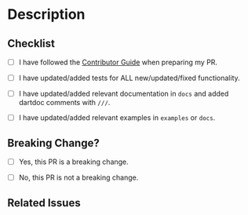 <!--
The title of your PR on the line above should start with a [Conventional Commit] prefix
(`fix:`, `feat:`, `docs:`, `test:`, `chore:`, `refactor:`, `perf:`, `build:`, `ci:`,
`style:`, `revert:`). This title will later become an entry in the [CHANGELOG], so please
make sure that it summarizes the PR adequately.
-->

# Description
<!--
Provide a description of what this PR is doing.
If you're modifying existing behavior, describe the existing behavior, how this PR is changing it,
and what motivated the change. If this is a breaking change, specify explicitly which APIs were
changed.
-->


## Checklist
<!--
Before you create this PR confirm that it meets all requirements listed below by checking the
relevant checkboxes with `[x]`. If some checkbox is not applicable, mark it as `[-]`.
-->

- [ ] I have followed the [Contributor Guide] when preparing my PR.
- [ ] I have updated/added tests for ALL new/updated/fixed functionality.
- [ ] I have updated/added relevant documentation in `docs` and added dartdoc comments with `///`.
- [ ] I have updated/added relevant examples in `examples` or `docs`.


## Breaking Change?
<!--
Would your PR require Flame users to update their apps following your change?

If yes, then the title of the PR should include "!" (for example, `feat!:`, `fix!:`). See
[Conventional Commit] for details. Also, for a breaking PR uncomment and fill in the "Migration
instructions" section below.

### Migration instructions

If the PR is breaking, uncomment this header and add instructions for how to migrate from the
currently released version to the new proposed way.
-->

- [ ] Yes, this PR is a breaking change.
- [ ] No, this PR is not a breaking change.


## Related Issues
<!--
Indicate which issues this PR resolves, if any. For example:

Closes #1234
!-->

<!-- Links -->
[Contributor Guide]: https://github.com/flame-engine/flame/blob/main/CONTRIBUTING.md
[Conventional Commit]: https://conventionalcommits.org
[CHANGELOG]: https://github.com/flame-engine/flame/blob/main/CHANGELOG.md
